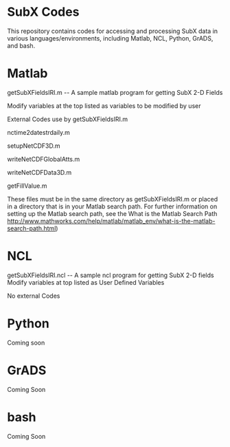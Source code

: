 # SubX Codes

This repository contains codes for accessing and processing SubX data in various languages/environments, including Matlab, NCL, Python, GrADS, and bash.

# Matlab


  getSubXFieldsIRI.m -- A sample matlab program for getting SubX 2-D Fields
    
  Modify variables at the top listed as variables to be modified by user

  External Codes use by getSubXFieldsIRI.m
  
  nctime2datestrdaily.m   
  
  setupNetCDF3D.m
  
  writeNetCDFGlobalAtts.m
  
  writeNetCDFData3D.m
  
  getFillValue.m

  These files must be in the same directory as getSubXFieldsIRI.m or placed in a directory that is in your Matlab search path.  For further information on setting up the Matlab search path, see the What is the Matlab Search Path http://www.mathworks.com/help/matlab/matlab_env/what-is-the-matlab-search-path.html) 
  
  
  # NCL

  getSubXFieldsIRI.ncl -- A sample ncl program for getting SubX 2-D fields
  Modify variables at top listed as User Defined Variables

  No external Codes
  
  
  # Python
  
  Coming soon
  
  # GrADS
  
  Coming Soon
  
  # bash
  
  Coming Soon
